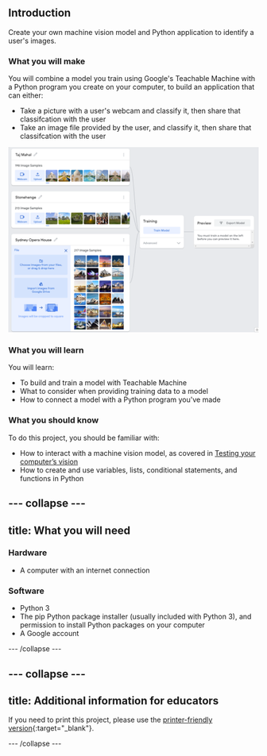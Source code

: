 ## Introduction

Create your own machine vision model and Python application to identify a user's images.


### What you will make
You will combine a model you train using Google's Teachable Machine with a Python program you create on your computer, to build an application that can either:

 + Take a picture with a user's webcam and classify it, then share that classifcation with the user
 + Take an image file provided by the user, and classify it, then share that classifcation with the user

![The teachable machine user interfact, with classes for the Taj Mahal, Stonehenge, and the Sydney Opera House shown](images/3_classes.png)

### What you will learn
You will learn:
 + To build and train a model with Teachable Machine
 + What to consider when providing training data to a model
 + How to connect a model with a Python program you've made

### What you should know
To do this project, you should be familiar with:
 + How to interact with a machine vision model, as covered in [Testing your computer’s vision](https://projects.raspberrypi.org/en/projects/testing-your-computers-vision)
 + How to create and use variables, lists, conditional statements, and functions in Python

--- collapse ---
---
title: What you will need
---
### Hardware

+ A computer with an internet connection

### Software

+ Python 3
+ The pip Python package installer (usually included with Python 3), and permission to install Python packages on your computer
+ A Google account

--- /collapse ---

--- collapse ---
---
title: Additional information for educators
---

If you need to print this project, please use the [printer-friendly version](https://projects.raspberrypi.org/en/projects/amazing-image-identifier/print){:target="_blank"}.

--- /collapse ---

